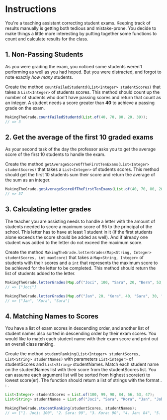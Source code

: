 # Instructions

You're a teaching assistant correcting student exams.
Keeping track of results manually is getting both tedious and mistake-prone.
You decide to make things a little more interesting by putting together some functions to count and calculate results for the class.

## 1. Non-Passing Students

As you were grading the exam, you noticed some students weren't performing as well as you had hoped.
But you were distracted, and forgot to note exactly _how many_ students.

Create the method `countFailedStudentd(List<Integer> studentScores)` that takes a `List<Integer>` of students scores.
This method should count up the number of students who don't have passing scores and return that count as an integer.
A student needs a score greater than **40** to achieve a passing grade on the exam.

```java
MakingTheGrade.countFailedStudentd(List.of(40, 70, 80, 20, 39));
// => 3
```

## 2. Get the average of the first 10 graded exams

As your second task of the day the professor asks you to get the average score of the first 10 students to handle the exam.

Create the method `getAverageScoreOfTheFirstTenExams(List<Integer> studentScores)` that takes a `List<Integer>` of students scores.
This method should get the first 10 students sum their score and return the average of the sum as an integer.

```java
MakingTheGrade.getAverageScoreOfTheFirstTenExams(List.of(40, 70, 80, 20, 39, 50, 100, 90, 66, 15, 79));
// => 57
```

## 3. Calculating letter grades

The teacher you are assisting needs to handle a letter with the amount of students needed to score a maximum score of 95 to the principal of the school.
This letter has to have at least 1 student in it (if the first students alone exceeds the score should be added as well).
And if already one student was added to the letter do not exceed the maximum score.

Create the method `MakingTheGrade.letterGrades(Map<String, Integer> studentScores, int maxScore)` that takes a `Map<String, Integer>` of students with their scores and a `int` that represents the maximum score to be achieved for the letter to be completed.
This method should return the list of students added to the letter.

```java
MakingTheGrade.letterGrades(Map.of("Joci", 100, "Sara", 20, "Bern", 53, "Fred", 91));
// => ["Joci"]

MakingTheGrade.letterGrades(Map.of("Jan", 20, "Kora", 40, "Sara", 30, "Peter", 85));
// => ["Jan", "Kora", "Sara"]
```

## 4. Matching Names to Scores

You have a list of exam scores in descending order, and another list of student names also sorted in descending order by their exam scores. You would like to match each student name with their exam score and print out an overall class ranking.

Create the method `studentRanking(List<Integer> studentScores, List<String> studentNames)` with parameters `List<integer>` of studentScores and  `List<String>` studentNames. Match each student name on the studentNames list with their score from the studentScores list. You can assume each argument list will be sorted from highest score(er) to lowest score(er). The function should return a list of strings with the format <rank>. <student name>: <student score>.

```java
List<Integer> studentScores = List.of(100, 99, 90, 84, 66, 53, 47);
List<String> studentNames = List.of("Joci", "Sara", "Kora", "Jan", "John", "Bern", "Fred");

MakingTheGrade.studentRanking(studentScores, studentNames);
// => ["1. Joci: 100", "2. Sara: 99", "3. Kora: 90", "4. Jan: 84", "5. John: 66", "6. Bern: 53", "7. Fred: 47"]
```
